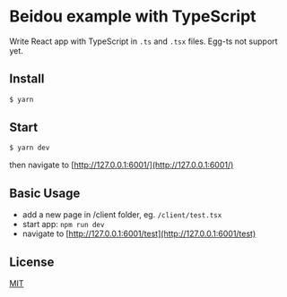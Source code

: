 # Beidou example with TypeScript

Write React app with TypeScript in `.ts` and `.tsx` files. Egg-ts not support yet.

## Install

```bash
$ yarn
```

## Start

```bash
$ yarn dev
```

then navigate to [http://127.0.0.1:6001/](http://127.0.0.1:6001/)

## Basic Usage

* add a new page in /client folder, eg. `/client/test.tsx`
* start app: `npm run dev`
* navigate to [http://127.0.0.1:6001/test](http://127.0.0.1:6001/test)

## License

[MIT](LICENSE)
